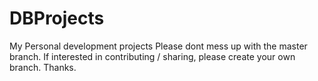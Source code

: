 # DBProjects
My Personal development projects
Please dont mess up with the master branch.
If interested in contributing / sharing, please create your own branch.
Thanks.
